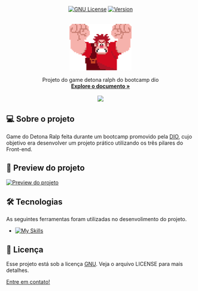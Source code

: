 <div align="center">

[![GNU License][license-shield]][license-url]
[![Version][version-shield]][version-shield]

</div>

<br />
<div align="center">
    <a href="https://github.com/Mtheuxa/God-Of-War-Ragnarok">
    <img src="src/images/ralph.png" alt="Logo" />
  </a>

  <p align="center">
   Projeto do game detona ralph do bootcamp dio
    <br />
    <a href="https://github.com/Mtheuxa/Detona-Ralph"><strong>Explore o documento »</strong></a>
    <br />
    <br />
    <img src="https://img.shields.io/github/followers/Mtheuxa?style=social" />
  </p>
</div>

## 💻 Sobre o projeto

Game do Detona Ralp feita durante um bootcamp promovido pela [DIO][Dio], cujo objetivo era desenvolver um projeto prático utilizando os três pilares do Front-end.

## 🔎 Preview do projeto

[![Preview do projeto][preview]](#🔎-preview-do-projeto)

## 🛠 Tecnologias

As seguintes ferramentas foram utilizadas no desenvolimento do projeto.

* [![My Skills](https://skillicons.dev/icons?i=html,css,js)](https://skillicons.dev)

## 📝 Licença

Esse projeto está sob a licença [GNU][license-url]. Veja o arquivo LICENSE para mais detalhes.

[Entre em contato!][linkedin]

<!-- LINKS E IMAGENS -->

[linkedin]: https://www.linkedin.com/in/matheuspaulucci/

[preview]: ./img/preview.png

[license-shield]: https://img.shields.io/badge/LICENSE-GNU-green?style=for-the-badge
[license-url]: ./LICENSE

[version-shield]: https://img.shields.io/badge/VERSION-3.0.1-dc3545?style=for-the-badge

[Dio]: https://www.dio.me

[html]: https://img.shields.io/badge/HTML-239120?style=for-the-badge&logo=html5&logoColor=orange
[html-url]: https://developer.mozilla.org/en-US/docs/Web/HTML

[css]: https://img.shields.io/badge/-CSS-blue?style=for-the-badge&logo=css3&logoColor=white
[css-url]: https://www.w3.org/Style/CSS/Overview.en.html

[javascript]: https://img.shields.io/badge/JavaScript-323330?style=for-the-badge&logo=javascript&logoColor=F7DF1E
[javascript-url]: https://developer.mozilla.org/en-US/docs/Web/JavaScript
